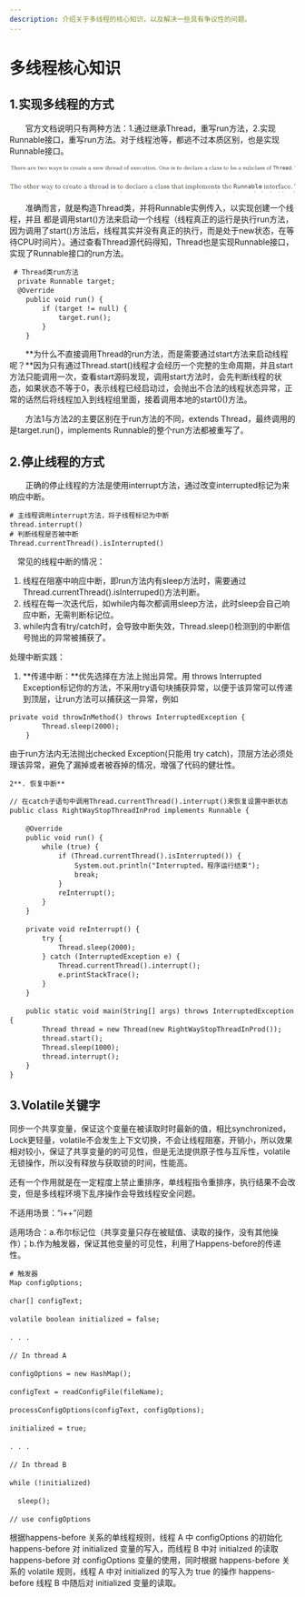 ```yaml
---
description: 介绍关于多线程的核心知识，以及解决一些具有争议性的问题。
---
```


# 多线程核心知识

## 1.实现多线程的方式

　　官方文档说明只有两种方法：1.通过继承Thread，重写run方法，2.实现Runnable接口，重写run方法。对于线程池等，都逃不过本质区别，也是实现Runnable接口。

![](../.gitbook/assets/image%20%2815%29.png)

![](../.gitbook/assets/image%20%2811%29.png)

　　准确而言，就是构造Thread类，并将Runnable实例传入，以实现创建一个线程，并且 都是调用start\(\)方法来启动一个线程（线程真正的运行是执行run方法，因为调用了start\(\)方法后，线程其实并没有真正的执行，而是处于new状态，在等待CPU时间片）。通过查看Thread源代码得知，Thread也是实现Runnable接口，实现了Runnable接口的run方法。

```text
 # Thread类run方法
  private Runnable target;
  @Override
    public void run() {
        if (target != null) {
            target.run();
        }
    }
```

　　**为什么不直接调用Thread的run方法，而是需要通过start方法来启动线程呢？**因为只有通过Thread.start\(\)线程才会经历一个完整的生命周期，并且start方法只能调用一次，查看start源码发现，调用start方法时，会先判断线程的状态，如果状态不等于0，表示线程已经启动过，会抛出不合法的线程状态异常，正常的话然后将线程加入到线程组里面，接着调用本地的start0\(\)方法。

　　方法1与方法2的主要区别在于run方法的不同，extends Thread，最终调用的是target.run\(\)，implements Runnable的整个run方法都被重写了。

## 2.停止线程的方式

　　正确的停止线程的方法是使用interrupt方法，通过改变interrupted标记为来响应中断。

```text
# 主线程调用interrupt方法，将子线程标记为中断
thread.interrupt()
# 判断线程是否被中断
Thread.currentThread().isInterrupted()
```

　常见的线程中断的情况：

1. 线程在阻塞中响应中断，即run方法内有sleep方法时，需要通过Thread.currentThread\(\).isInterruped\(\)方法判断。
2. 线程在每一次迭代后，如while内每次都调用sleep方法，此时sleep会自己响应中断，无需判断标记位。
3. while内含有try/catch时，会导致中断失效，Thread.sleep\(\)检测到的中断信号抛出的异常被捕获了。

处理中断实践：

1. **传递中断：**优先选择在方法上抛出异常。用 throws Interrupted Exception标记你的方法，不采用try语句块捕获异常，以便于该异常可以传递到顶层，让run方法可以捕获这一异常，例如

```text
private void throwInMethod() throws InterruptedException {
        Thread.sleep(2000);
    }
```

由于run方法内无法抛出checked Exception\(只能用 try catch\)，顶层方法必须处理该异常，避免了漏掉或者被吞掉的情况，增强了代码的健壮性。

    2**. 恢复中断**

```text
// 在catch子语句中调用Thread.currentThread().interrupt()来恢复设置中断状态
public class RightWayStopThreadInProd implements Runnable {

    @Override
    public void run() {
        while (true) {
            if (Thread.currentThread().isInterrupted()) {
                System.out.println("Interrupted，程序运行结束");
                break;
            }
            reInterrupt();
        }
    }

    private void reInterrupt() {
        try {
            Thread.sleep(2000);
        } catch (InterruptedException e) {
            Thread.currentThread().interrupt();
            e.printStackTrace();
        }
    }

    public static void main(String[] args) throws InterruptedException {
        Thread thread = new Thread(new RightWayStopThreadInProd());
        thread.start();
        Thread.sleep(1000);
        thread.interrupt();
    }
}
```

## 3.Volatile关键字

同步一个共享变量，保证这个变量在被读取时时最新的值，相比synchronized，Lock更轻量，volatile不会发生上下文切换，不会让线程阻塞，开销小，所以效果相对较小，保证了共享变量的的可见性，但是无法提供原子性与互斥性，volatile无锁操作，所以没有释放与获取锁的时间，性能高。

还有一个作用就是在一定程度上禁止重排序，单线程指令重排序，执行结果不会改变，但是多线程环境下乱序操作会导致线程安全问题。

不适用场景：“i++”问题

适用场合：a.布尔标记位（共享变量只存在被赋值、读取的操作，没有其他操作）；b.作为触发器，保证其他变量的可见性，利用了Happens-before的传递性。

```text
# 触发器
Map configOptions;

char[] configText;

volatile boolean initialized = false;

. . .

// In thread A

configOptions = new HashMap();

configText = readConfigFile(fileName);

processConfigOptions(configText, configOptions);

initialized = true;

. . . 

// In thread B

while (!initialized) 

  sleep();

// use configOptions

```

根据happens-before 关系的单线程规则，线程 A 中 configOptions 的初始化 happens-before 对 initialized 变量的写入，而线程 B 中对 initialzed 的读取 happens-before 对 configOptions 变量的使用，同时根据 happens-before 关系的 volatile 规则，线程 A 中对 initialized 的写入为 true 的操作 happens-before 线程 B 中随后对 initialized 变量的读取。


